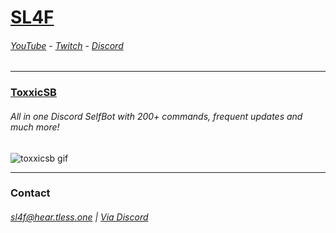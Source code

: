 # [SL4F](https://hear.tless.one)
###### [YouTube](https://youtube.com/sl44f) - [Twitch](https://twitch.tv/sl4f) - [Discord](https://dsc.gg/sadness)
___
### [ToxxicSB](https://toxxicsb.tk)
###### All in one Discord SelfBot with 200+ commands, frequent updates and much more!
![toxxicsb gif](https://toxxicsb.tk/img/main.gif)
___
### Contact
###### sl4f@hear.tless.one | [Via Discord](https://discord.com/users/710329141903360011)
